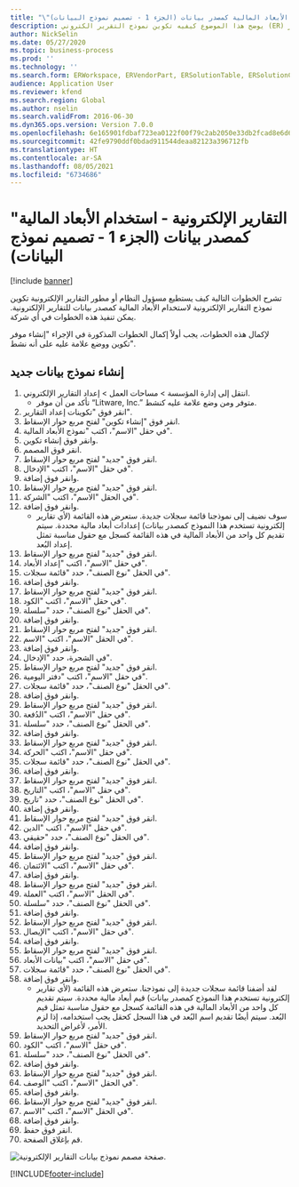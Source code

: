```yaml
---
title: "\"التقارير الإلكترونية - استخدام الأبعاد المالية كمصدر بيانات (الجزء 1 - تصميم نموذج البيانات)"
description: يوضح هذا الموضوع كيفيه تكوين نموذج التقرير الكتروني (ER) لاستخدام الابعاد المالية كمصدر بيانات لتقارير ER. (جزء 1)
author: NickSelin
ms.date: 05/27/2020
ms.topic: business-process
ms.prod: ''
ms.technology: ''
ms.search.form: ERWorkspace, ERVendorPart, ERSolutionTable, ERSolutionCreateDropDialog, ERDataModelDesigner, ERDataModelContentsItemCreationDialog
audience: Application User
ms.reviewer: kfend
ms.search.region: Global
ms.author: nselin
ms.search.validFrom: 2016-06-30
ms.dyn365.ops.version: Version 7.0.0
ms.openlocfilehash: 6e165901fdbaf723ea0122f00f79c2ab2050e33db2fcad8e6d6a8d0ba53e41b9
ms.sourcegitcommit: 42fe9790ddf0bdad911544deaa82123a396712fb
ms.translationtype: HT
ms.contentlocale: ar-SA
ms.lasthandoff: 08/05/2021
ms.locfileid: "6734686"
---
```

# <a name="er-use-financial-dimensions-as-a-data-source-part-1---design-data-model"></a>"التقارير الإلكترونية - استخدام الأبعاد المالية كمصدر بيانات (الجزء 1 - تصميم نموذج البيانات)

[!include [banner](../../includes/banner.md)]

تشرح الخطوات التالية كيف يستطيع مسؤول النظام أو مطور التقارير الإلكترونية تكوين نموذج التقارير الإلكترونية لاستخدام الأبعاد المالية كمصدر بيانات للتقارير الإلكترونية. يمكن تنفيذ هذه الخطوات في أي شركة.

لإكمال هذه الخطوات، يجب أولاً إكمال الخطوات المذكورة في الإجراء "إنشاء موفر تكوين ووضع علامة عليه على أنه نشط".


## <a name="create-a-new-data-model"></a>إنشاء نموذج بيانات جديد
1. انتقل إلى إدارة المؤسسة > مساحات العمل‬ > إعداد التقارير الإلكتروني‬.
    * تأكد من أن موفر “Litware, Inc.” متوفر ومن وضع علامة عليه كنشط.  
2. انقر فوق "تكوينات إعداد التقارير‬".
3. انقر فوق "إنشاء تكوين" لفتح مربع حوار الإسقاط‬.
4. في حقل "الاسم"، اكتب "نموذج الأبعاد المالية".
5. وانقر فوق إنشاء تكوين.
6. انقر فوق المصمم.
7. انقر فوق "جديد" لفتح مربع حوار الإسقاط‬.
8. في حقل "الاسم"، اكتب "الإدخال".
9. وانقر فوق إضافة.
10. انقر فوق "جديد" لفتح مربع حوار الإسقاط‬.
11. في الحقل "الاسم"، اكتب "الشركة".
12. وانقر فوق إضافة.
    * سوف نضيف إلى نموذجنا قائمة سجلات جديدة. ستعرض هذه القائمة (لأي تقارير إلكترونية تستخدم هذا النموذج كمصدر بيانات) إعدادات أبعاد مالية محددة. سيتم تقديم كل واحد من الأبعاد المالية في هذه القائمة كسجل مع حقول مناسبة تمثل إعداد البُعد.  
13. انقر فوق "جديد" لفتح مربع حوار الإسقاط‬.
14. في حقل "الاسم"، اكتب "إعداد الأبعاد‬".
15. في الحقل "نوع الصنف"، حدد "قائمة سجلات".
16. وانقر فوق إضافة.
17. انقر فوق "جديد" لفتح مربع حوار الإسقاط‬.
18. في حقل "الاسم"، اكتب "الكود".
19. في الحقل "نوع الصنف"، حدد "سلسلة".
20. وانقر فوق إضافة.
21. انقر فوق "جديد" لفتح مربع حوار الإسقاط‬.
22. في الحقل "الاسم"، اكتب "الاسم".
23. وانقر فوق إضافة.
24. في الشجرة، حدد "الإدخال".
25. انقر فوق "جديد" لفتح مربع حوار الإسقاط‬.
26. في حقل "الاسم"، اكتب "دفتر اليومية".
27. في الحقل "نوع الصنف"، حدد "قائمة سجلات".
28. وانقر فوق إضافة.
29. انقر فوق "جديد" لفتح مربع حوار الإسقاط‬.
30. في حقل "الاسم"، اكتب "الدُفعة".
31. في الحقل "نوع الصنف"، حدد "سلسلة".
32. وانقر فوق إضافة.
33. انقر فوق "جديد" لفتح مربع حوار الإسقاط‬.
34. في حقل "الاسم"، اكتب "الحركة".
35. في الحقل "نوع الصنف"، حدد "قائمة سجلات".
36. وانقر فوق إضافة.
37. انقر فوق "جديد" لفتح مربع حوار الإسقاط‬.
38. في حقل "الاسم"، اكتب "التاريخ".
39. في الحقل "نوع الصنف"، حدد "تاريخ".
40. وانقر فوق إضافة.
41. انقر فوق "جديد" لفتح مربع حوار الإسقاط‬.
42. في حقل "الاسم"، اكتب "الدين".
43. في الحقل "نوع الصنف"، حدد "حقيقي".
44. وانقر فوق إضافة.
45. انقر فوق "جديد" لفتح مربع حوار الإسقاط‬.
46. في حقل "الاسم"، اكتب "الائتمان".
47. وانقر فوق إضافة.
48. انقر فوق "جديد" لفتح مربع حوار الإسقاط‬.
49. في الحقل "الاسم"، اكتب "العملة".
50. في الحقل "نوع الصنف"، حدد "سلسلة".
51. وانقر فوق إضافة.
52. انقر فوق "جديد" لفتح مربع حوار الإسقاط‬.
53. في حقل "الاسم"، اكتب "الإيصال".
54. وانقر فوق إضافة.
55. انقر فوق "جديد" لفتح مربع حوار الإسقاط‬.
56. في حقل "الاسم"، اكتب "بيانات الأبعاد‬".
57. في الحقل "نوع الصنف"، حدد "قائمة سجلات".
58. وانقر فوق إضافة.
    * لقد أضفنا قائمة سجلات جديدة إلى نموذجنا. ستعرض هذه القائمة (لأي تقارير إلكترونية تستخدم هذا النموذج كمصدر بيانات) قيم أبعاد مالية محددة. سيتم تقديم كل واحد من الأبعاد المالية في هذه القائمة كسجل مع حقول مناسبة تمثل قيم البُعد. سيتم أيضًا تقديم اسم البُعد في هذا السجل كحقل يجب استخدامه، إذا لزم الأمر، لأغراض التحديد.  
59. انقر فوق "جديد" لفتح مربع حوار الإسقاط‬.
60. في حقل "الاسم"، اكتب "الكود".
61. في الحقل "نوع الصنف"، حدد "سلسلة".
62. وانقر فوق إضافة.
63. انقر فوق "جديد" لفتح مربع حوار الإسقاط‬.
64. في الحقل "الاسم"، اكتب "الوصف".
65. وانقر فوق إضافة.
66. انقر فوق "جديد" لفتح مربع حوار الإسقاط‬.
67. في الحقل "الاسم"، اكتب "الاسم".
68. وانقر فوق إضافة.
69. انقر فوق حفظ.
70. قم بإغلاق الصفحة.

![صفحة مصمم نموذج بيانات التقارير الإلكترونية.](../media/er-financial-dimensions-guides-data-model.png)



[!INCLUDE[footer-include](../../../../includes/footer-banner.md)]